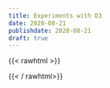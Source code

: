 ```yaml
---
title: Experiments with D3
date: 2020-08-21
publishdate: 2020-08-21
draft: true
---
```


{{< rawhtml >}}
<!-- Load d3.js -->
<script src="https://d3js.org/d3.v4.js"></script>

<!-- Create a div where the graph will take place -->
<div id="my_dataviz"></div>

<script>

// set the dimensions and margins of the graph
var margin = {top: 10, right: 30, bottom: 30, left: 60},
    width = 460 - margin.left - margin.right,
    height = 400 - margin.top - margin.bottom;

// append the svg object to the body of the page
var svg = d3.select("#my_dataviz")
  .append("svg")
    .attr("width", width + margin.left + margin.right)
    .attr("height", height + margin.top + margin.bottom)
  .append("g")
    .attr("transform",
          "translate(" + margin.left + "," + margin.top + ")");

//Read the data
d3.csv("https://raw.githubusercontent.com/holtzy/data_to_viz/master/Example_dataset/2_TwoNum.csv", function(data) {

  // Add X axis
  var x = d3.scaleLinear()
    .domain([0, 4000])
    .range([ 0, width ]);
  svg.append("g")
    .attr("transform", "translate(0," + height + ")")
    .call(d3.axisBottom(x));

  // Add Y axis
  var y = d3.scaleLinear()
    .domain([0, 500000])
    .range([ height, 0]);
  svg.append("g")
    .call(d3.axisLeft(y));

  // Add dots
  svg.append('g')
    .selectAll("dot")
    .data(data)
    .enter()
    .append("circle")
      .attr("cx", function (d) { return x(d.GrLivArea); } )
      .attr("cy", function (d) { return y(d.SalePrice); } )
      .attr("r", 1.5)
      .style("fill", "#69b3a2")

})

</script>
{{< / rawhtml>}}